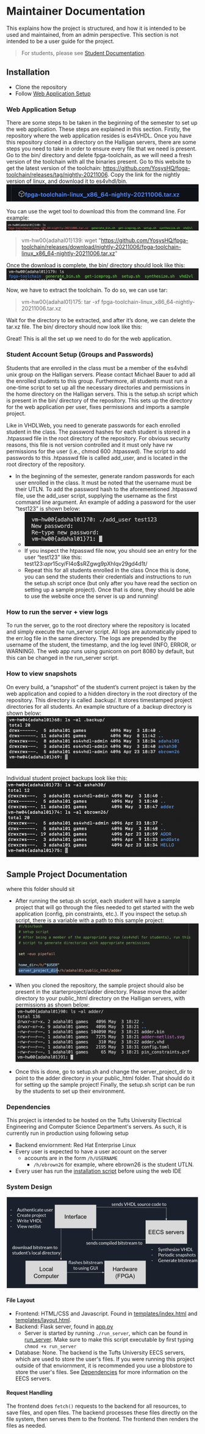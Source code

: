 
# Maintainer Documentation
This explains how the project is structured, and how it is intended to be used and maintained, from an admin perspective. This section is not intended to be a user guide for the project. 
> For students, please see [Student Documentation](student-documentation.md).


## Installation
- Clone the repository
- Follow [Web Application Setup](#web-application-setup)


### Web Application Setup
There are some steps to be taken in the beginning of the semester to set up the web application. These steps are explained in this section. Firstly, the repository where the web application resides is es4VHDL. Once you have this repository cloned in a directory on the Halligan servers, there are some steps you need to take in order to ensure every file that we need is present. Go to the bin/ directory and delete fpga-toolchain, as we will need a fresh version of the toolchain with all the binaries present. Go to this website to get the latest version of the toolchain: https://github.com/YosysHQ/fpga-toolchain/releases/tag/nightly-20211006. Copy the link for the nightly version of linux, and download it to es4vhdl/bin.
![fpga toolchain binary on Github releases](images/fpga-toolchain.png)

You can use the wget tool to download this from the command line. For example:
![Nightly FPGA Toolchain downloaded](images/fpga-toolchain-linux.png)
> vm-hw00{adahal01}139: wget "https://github.com/YosysHQ/fpga-toolchain/releases/download/nightly-20211006/fpga-toolchain-linux_x86_64-nightly-20211006.tar.xz"

Once the download is complete, the bin/ directory should look like this:
![directory after downloading](images/bin-after-download.png)

Now, we have to extract the toolchain. To do so, we can use tar:
> vm-hw00{adahal01}175: tar -xf fpga-toolchain-linux_x86_64-nightly-20211006.tar.xz

Wait for the directory to be extracted, and after it’s done, we can delete the tar.xz file. The bin/ directory should now look like this:


Great! This is all the set up we need to do for the web application.

### Student Account Setup (Groups and Passwords)
Students that are enrolled in the class must be a member of the es4vhdl unix group on the Halligan servers. Please contact Michael Bauer to add all the enrolled students to this group. Furthermore, all students must run a one-time script to set up all the necessary directories and permissions in the home directory on the Halligan servers. This is the setup.sh script which is present in the bin/ directory of  the repository. This sets up the directory for the web application per user, fixes permissions and imports a sample project.

Like in VHDLWeb, you need to generate passwords for each enrolled student in the class. The password hashes for each student is stored in a .htpasswd file in the root directory of the repository. For obvious security reasons, this file is not version controlled and it must only have rw permissions for the user (i.e., chmod 600 .htpasswd). The script to add passwords to this .htpasswd file is called add_user, and is located in the root directory of the repository.
- In the beginning of the semester, generate random passwords for each user enrolled in the class. It must be noted that the username must be their UTLN. To add the password hash to the aforementioned .htpasswd file, use the add_user script, supplying the username as the first command line argument. An example of adding a password for the user “test123” is shown below:
    - ![Add User](images/add_user.png)
    - If you inspect the htpasswd file now, you should see an entry for the user “test123” like this: test123:$apr1$5cy/Fl4o$sRZgwg9pXhIqv29gd4d1t/
    - Repeat this for all students enrolled in the class
Once this is done, you can send the students their credentials and instructions to run the setup.sh script once (but only after you have read the section on setting up a sample project). Once that is done, they should be able to use the website once the server is up and running!

### How to run the server + view logs
To run the server, go to the root directory where the repository is located and simply execute the run_server script. All logs are automatically piped to the err.log file in the same directory. The logs are prepended by the username of the student, the timestamp, and the log level (INFO, ERROR, or WARNING). The web app runs using gunicorn on port 8080 by default, but this can be changed in the run_server script.

### How to view snapshots
On every build, a “snapshot” of the student’s current project is taken by the web application and copied to a hidden directory in the root directory of the repository. This directory is called .backup/. It stores timestamped project directories for all students. An example structure of a .backup directory is shown below:
![backups](images/backups.png)


Individual student project backups look like this:
![individual backups](images/individual-backups.png)

## Sample Project Documentation 
where this folder should sit
- After running the setup.sh script, each student will have a sample project that will go through the files needed to get started with the web application (config, pin constraints, etc.). If you inspect the setup.sh script, there is a variable with a path to this sample project:
![Setup script image](images/setup-script.png)

- When you cloned the repository, the sample project should also be present in the starterproject/adder directory. Please move the adder directory to your public_html directory on the Halligan servers, with permissions as shown below:
![Public HTML ls](images/public_html.png)


- Once this is done, go to setup.sh and change the server_project_dir to point to the adder directory in your public_html folder. That should do it for setting up the sample project! Finally, the setup.sh script can be run by the students to set up their environment.


### Dependencies
This project is intended to be hosted on the Tufts University Electrical Engineering and Computer Science Department's servers. As such, it is currently run in production using following setup
- Backend enviornment: Red Hat Enterprise Linux
- Every user is expected to have a user account on the server
    - accounts are in the form `/h/USERNAME`
        - `/h/ebrown26` for example, where ebrown26 is the student UTLN.
- Every user has run the [installation script](bin/setup.sh) before using the web IDE


### System Design
![SystemArchitecture](images/SystemArchitecture.png)
#### File Layout
- Frontend: HTML/CSS and Javascript. Found in [templates/index.html](templates/index.html) and [templates/layout.html](templates/layout.html).
- Backend: Flask server, found in [app.py](app.py)
    - Server is started by running `./run_server`, which can be found in [run_server](run_server). Make sure to make this script executable by first typing `chmod +x run_server`
- Database: None. The backend is the Tufts University EECS servers, which are used to store the user's files. If you were running this project outside of that enviornment, it is recommended you use a blobstore to store the user's files. See [Dependencies](#Dependencies) for more information on the EECS servers.

#### Request Handling
The frontend does `fetch()` requests to the backend for all resources, to save files, and open files. The backend processes these files directly on the file system, then serves them to the frontend. The frontend then renders the files as needed.


